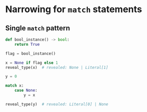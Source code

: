 # Narrowing for `match` statements

## Single `match` pattern

```py
def bool_instance() -> bool:
    return True

flag = bool_instance()

x = None if flag else 1
reveal_type(x)  # revealed: None | Literal[1]

y = 0

match x:
    case None:
        y = x

reveal_type(y)  # revealed: Literal[0] | None
```
